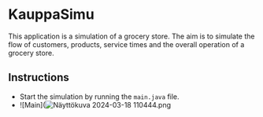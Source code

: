 # KauppaSimu

This application is a simulation of a grocery store. The aim is to simulate the flow of customers, products, service times and the overall operation of a grocery store.

## Instructions
- Start the simulation by running the `main.java` file.
- ![Main](![Näyttökuva 2024-03-18 110444.png](src%2Fmain%2Fresources%2Fimages%2FN%E4ytt%F6kuva%202024-03-18%20110444.png)